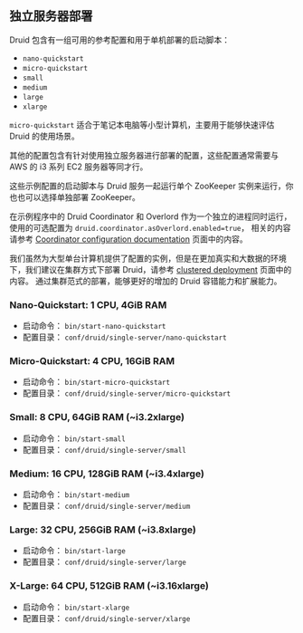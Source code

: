 ## 独立服务器部署

Druid 包含有一组可用的参考配置和用于单机部署的启动脚本：

- `nano-quickstart`
- `micro-quickstart`
- `small`
- `medium`
- `large`
- `xlarge`

`micro-quickstart` 适合于笔记本电脑等小型计算机，主要用于能够快速评估 Druid 的使用场景。

其他的配置包含有针对使用独立服务器进行部署的配置，这些配置通常需要与 AWS 的 i3 系列 EC2 服务器等同才行。

这些示例配置的启动脚本与 Druid 服务一起运行单个 ZooKeeper 实例来运行，你也也可以选择单独部署 ZooKeeper。

在示例程序中的 Druid Coordinator 和 Overlord 作为一个独立的进程同时运行，使用的可选配置为 `druid.coordinator.asOverlord.enabled=true`，
相关的内容请参考 [Coordinator configuration documentation](../configuration/index.md#coordinator-operation) 页面中的内容。

我们虽然为大型单台计算机提供了配置的实例，但是在更加真实和大数据的环境下，我们建议在集群方式下部署 Druid，请参考 [clustered deployment](../tutorials/cluster.md) 页面中的内容。
通过集群范式的部署，能够更好的增加的 Druid 容错能力和扩展能力。

### Nano-Quickstart: 1 CPU, 4GiB RAM

- 启动命令： `bin/start-nano-quickstart`
- 配置目录： `conf/druid/single-server/nano-quickstart`

### Micro-Quickstart: 4 CPU, 16GiB RAM

- 启动命令： `bin/start-micro-quickstart`
- 配置目录： `conf/druid/single-server/micro-quickstart`

### Small: 8 CPU, 64GiB RAM (~i3.2xlarge)

- 启动命令： `bin/start-small`
- 配置目录： `conf/druid/single-server/small`

### Medium: 16 CPU, 128GiB RAM (~i3.4xlarge)

- 启动命令： `bin/start-medium`
- 配置目录： `conf/druid/single-server/medium`

### Large: 32 CPU, 256GiB RAM (~i3.8xlarge)

- 启动命令： `bin/start-large`
- 配置目录： `conf/druid/single-server/large`

### X-Large: 64 CPU, 512GiB RAM (~i3.16xlarge)

- 启动命令： `bin/start-xlarge`
- 配置目录： `conf/druid/single-server/xlarge`

